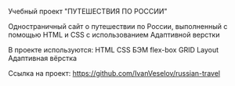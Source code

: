 Учебный проект "ПУТЕШЕСТВИЯ ПО РОССИИ"

Одностраничный сайт о путешествии по Росcии, выполненный с помощью HTML и CSS с использованием Адаптивной верстки

В проекте используются:
HTML
CSS
БЭМ
flex-box
GRID Layout
Адаптивная вёрстка

Cсылка на проект: https://github.com/IvanVeselov/russian-travel
